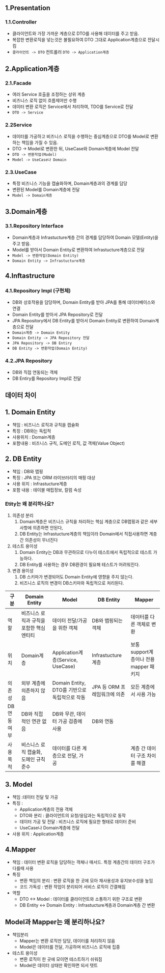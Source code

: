 ## 1.Presentation
### 1.1.Controller
- 클라이언트와 가장 가까운 계층으로 DTO를 사용해 데이터를 주고 받음.
- 복잡한 변환로직을 넣는것은 불필요하여 DTO 그대로 Application계층으로 전달시킴
- `클라이언트 -> DTO` 컨트롤러 `DTO -> Application계층 `

## 2.Application계층 
### 2.1.Facade
- 여러 Service 호출을 조정하는 상위 계층
- 비즈니스 로직 없이 흐름제어만 수행
- 데이터 변환 로직은 Service에서 처리하여, TDO를 Service로 전달
- `DTO -> Service`
### 2.2Service 
- 데이터를 가공하고 비즈니스 로직을 수행하는 중심계층으로 DTO를 Model로 변환하는 책임을 가질 수 있음.
- DTO -> Model로 변환한 뒤, UseCase와 Domain계층에 Model 전달
- `DTO -> 변환작업(Model)`
- `Model -> UseCase나 Domain`
### 2.3.UseCase 
- 특정 비즈니스 기능을 캡슐화하며, Domain계층과의 경계를 담당
- 변환된 Model를 Domain계층에 전달
- `Model -> Domain계층 `
## 3.Domain계층 
### 3.1.Repository Interface
- Domain계층과 Infrastucture계층 간의 경계를 담당하여 Domain 모델(Entity)을 주고 받음.
- Model를 받아서 Domain Entity로 변환하여 Infrastucture계층으로 전달
- `Model -> 변환작업(Domain Entity)`
- `Domain Entity -> Infrastucture계층`
## 4.Inftastructure
### 4.1.Repository Impl (구현체)
- DB와 상호작용을 담당하며, Domain Entity를 받아 JPA를 통해 데이터베이스와 연결
- Domain Entity를 받아서 JPA Repository로 전달
- JPA Repository에서 DB Entity를 받아서 Domain Entity로 변환하여 Domain계층으로 전달
- `Domain계층 -> Domain Entity`
- `Domain Entity -> JPA Repository 전달`
- `JPA Repository -> DB Entiry`
- `DB Entity -> 변환작업(Domain Entity)`
### 4.2.JPA Repository 
- DB와 직접 연동되는 객체
- DB Entiry를 Repository Impl로 전달

## 데이터 차이
## 1. Domain Entity 
- 책임 : 비즈니스 로직과 규칙을 캡슐화 
- 특징 : DB와는 독립적
- 사용위치 : Domain계층 
- 포함내용 : 비즈니스 규칙, 도메인 로직, 값 객체(Value Object)

## 2. DB Entity 
- 책임 : DB와 맵핑
- 특징 : JPA 또는 ORM 라이브러리의 매핑 대상
- 사용 위치 : Infrastucture계층 
- 포함 내용 : 테이블 매핍정보, 칼럼 속성
### Etity는 왜 분리하나요?
1. 의존성 분리
	1. Domain계층은 비즈니스 규칙을 처리하는 핵심 계층으로 DB맵핑과 같은 세부 사항에 의존하면 안된다,
	2. DB Entity는 Infrastucture계층의 책임이라 Domain에서 직접사용하면 계층간 의존성이 무너진다
2. 테스트 용이성
	1. Domain Entity는 DB과 무관하므로 다누이 테스트에서 독립적으로 테스트 가능하다.
	2. DB Entity를 사용하는 경우 DB환경이 필요해 테스트가 어려워진다.
3. 변경 용이성
	1. DB 스키마가 변경되어도 Domain Entity에 영향을 주지 않는다.
	2. 비즈니스 로직의 변경이 DB스키마와 독립적으로 처리된다.

| 구분     | Domain Entity           | Model                             | DB Entity           | Mapper                       |
| ------ | ----------------------- | --------------------------------- | ------------------- | ---------------------------- |
| 역할     | 비즈니스 로직과 규칙을 포함한 핵심 엔티티 | 데이터 전달/가공을 위한 객체                  | DB와 맵핑되는 객체         | 데이터를 다른 객체로 변환               |
| 위치     | Domain계층                | Application계층(Service, UseCase)   | Infrastucture계층     | 보통 support계층이나 전용 mapper 패키지 |
| 의존성    | 외부 계층에 의존하지 않음          | Domain Entity, DTO를 기반으로 독립적으로 작동 | JPA 등 ORM 프레임워크에 의존 | 모든 계층에서 사용 가능                |
| DB연동여부 | DB와 직접적인 연관 없음          | DB와 무관, 데이터 가공 검증에 사용             | DB와 연동              |                              |
| 사용 목적  | 비스니스 로직 캡슐화, 도메인 규칙 준수  | 데이터를 다른 계층으로 전달, 가공               |                     | 계층 간 데이터 구조 차이를 해결           |


## 3. Model 
- 책임 :데이터 전달 및 가공
- 특징 : 
	- Application계층의 전용 객체
	- DTO와 분리 : 클라이언트의 요청/응답과는 독립적으로 동작
	- 데이터 가공 및 전달 : 비즈니스 로직에 필요한 형태로 데이터 준비
	- UseCase나 Domain계층에 전달
- 사용 위치 : Application계층 

## 4.Mapper
- 책임 : 데이터 변환 로직을 담당하는 객체나 매서드. 특정 계층간의 데이터 구조가 다를때 사용
- 특징
	- 변환 책임의 분리 : 변환 로직을 한 곳에 모아 재사용성과 유지보수성을 높임
	- 코드 가독성 : 변환 작업이 분리되어 서비스 로직이 간결해짐
- 역할
	- DTO <-> Model : 데이터를 클라이언트와 소통하기 위한 구조로 변환
	- DB Entity <-> Domain Entity : Infrastucture계층과 Domain계층 간 변환

## Model과 Mapper는 왜 분리하나요?
- 책임분리 
	- Mapper는 변환 로직만 담당, 데이터를 처리하지 않음
	- Model은 데이터를 전달, 가공하며 비즈니스 로직에 집중
- 테스트 용이성
	- 변환 로직이 한 곳에 모이면 테스트하기 쉬워짐
	- Model은 데이터 상태만 확인하면 되서 텟트 
